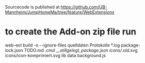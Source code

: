 Sourcecode is published at https://github.com/UB-Mannheim/JumpHomeMa/tree/feature/WebExtensions

to create the Add-on zip file run
===================================
web-ext build -o --ignore-files quelldaten Protokolle *.log package-lock.json TODO.md *.cmd __stillgelegt_package.json icons/*.old.svg icons/icon-komprimiert.svg lib data background.js